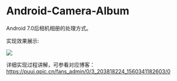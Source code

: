 # Android-Camera-Album
Android 7.0后相机相册的处理方式。

实现效果展示:

![](https://puui.qpic.cn/fans_admin/0/3_203818224_1560341182603/0)

详细实现过程讲解，可参看对应博客：https://puui.qpic.cn/fans_admin/0/3_203818224_1560341182603/0